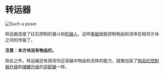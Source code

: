 # 转运器

![Such a poser.](oredict:opencomputers:transposer)

转运器连接了红石控制的漏斗和[机器人](robot.md)，这样[电脑](../general/computer.md)就能控制物品和流体在相邻方块之间的传输了。

**注意：本方块没有物品栏。**

除此之外，转运器还有探测邻近容器中物品和流体的能力，就像加装了[物品栏控制器升级](../item/inventoryControllerUpgrade.md)和[储罐升级](../item/tankControllerUpgrade.md)的[适配器](adapter.md)一样。
